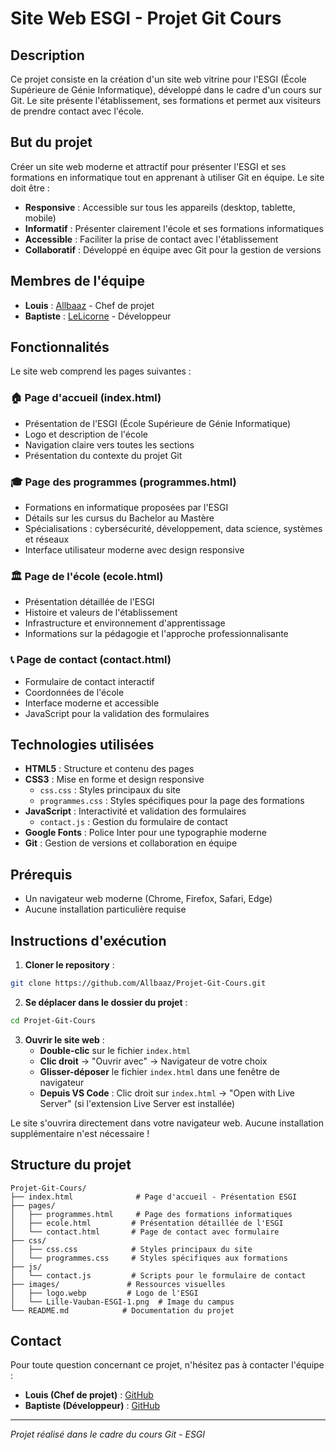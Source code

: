 # Site Web ESGI - Projet Git Cours

## Description

Ce projet consiste en la création d'un site web vitrine pour l'ESGI (École Supérieure de Génie Informatique), développé dans le cadre d'un cours sur Git. Le site présente l'établissement, ses formations et permet aux visiteurs de prendre contact avec l'école.

## But du projet

Créer un site web moderne et attractif pour présenter l'ESGI et ses formations en informatique tout en apprenant à utiliser Git en équipe. Le site doit être :
- **Responsive** : Accessible sur tous les appareils (desktop, tablette, mobile)
- **Informatif** : Présenter clairement l'école et ses formations informatiques
- **Accessible** : Faciliter la prise de contact avec l'établissement
- **Collaboratif** : Développé en équipe avec Git pour la gestion de versions

## Membres de l'équipe

- **Louis** : [Allbaaz](https://github.com/Allbaaz) - Chef de projet
- **Baptiste** : [LeLicorne](https://github.com/LeLicorne) - Développeur

## Fonctionnalités

Le site web comprend les pages suivantes :

### 🏠 Page d'accueil (index.html)
- Présentation de l'ESGI (École Supérieure de Génie Informatique)
- Logo et description de l'école
- Navigation claire vers toutes les sections
- Présentation du contexte du projet Git

### 🎓 Page des programmes (programmes.html)
- Formations en informatique proposées par l'ESGI
- Détails sur les cursus du Bachelor au Mastère
- Spécialisations : cybersécurité, développement, data science, systèmes et réseaux
- Interface utilisateur moderne avec design responsive

### 🏛️ Page de l'école (ecole.html)
- Présentation détaillée de l'ESGI
- Histoire et valeurs de l'établissement
- Infrastructure et environnement d'apprentissage
- Informations sur la pédagogie et l'approche professionnalisante

### 📞 Page de contact (contact.html)
- Formulaire de contact interactif
- Coordonnées de l'école
- Interface moderne et accessible
- JavaScript pour la validation des formulaires

## Technologies utilisées

- **HTML5** : Structure et contenu des pages
- **CSS3** : Mise en forme et design responsive
  - `css.css` : Styles principaux du site
  - `programmes.css` : Styles spécifiques pour la page des formations
- **JavaScript** : Interactivité et validation des formulaires
  - `contact.js` : Gestion du formulaire de contact
- **Google Fonts** : Police Inter pour une typographie moderne
- **Git** : Gestion de versions et collaboration en équipe

## Prérequis

- Un navigateur web moderne (Chrome, Firefox, Safari, Edge)
- Aucune installation particulière requise

## Instructions d'exécution

1. **Cloner le repository** :
```bash
git clone https://github.com/Allbaaz/Projet-Git-Cours.git
```

2. **Se déplacer dans le dossier du projet** :
```bash
cd Projet-Git-Cours
```

3. **Ouvrir le site web** :
   - **Double-clic** sur le fichier `index.html`
   - **Clic droit** → "Ouvrir avec" → Navigateur de votre choix
   - **Glisser-déposer** le fichier `index.html` dans une fenêtre de navigateur
   - **Depuis VS Code** : Clic droit sur `index.html` → "Open with Live Server" (si l'extension Live Server est installée)

Le site s'ouvrira directement dans votre navigateur web. Aucune installation supplémentaire n'est nécessaire !

## Structure du projet

```
Projet-Git-Cours/
├── index.html              # Page d'accueil - Présentation ESGI
├── pages/
│   ├── programmes.html     # Page des formations informatiques
│   ├── ecole.html         # Présentation détaillée de l'ESGI
│   └── contact.html       # Page de contact avec formulaire
├── css/
│   ├── css.css            # Styles principaux du site
│   └── programmes.css     # Styles spécifiques aux formations
├── js/
│   └── contact.js         # Scripts pour le formulaire de contact
├── images/               # Ressources visuelles
│   ├── logo.webp         # Logo de l'ESGI
│   └── Lille-Vauban-ESGI-1.png  # Image du campus
└── README.md            # Documentation du projet
```


## Contact

Pour toute question concernant ce projet, n'hésitez pas à contacter l'équipe :
- **Louis (Chef de projet)** : [GitHub](https://github.com/Allbaaz)
- **Baptiste (Développeur)** : [GitHub](https://github.com/LeLicorne)

---

*Projet réalisé dans le cadre du cours Git - ESGI*